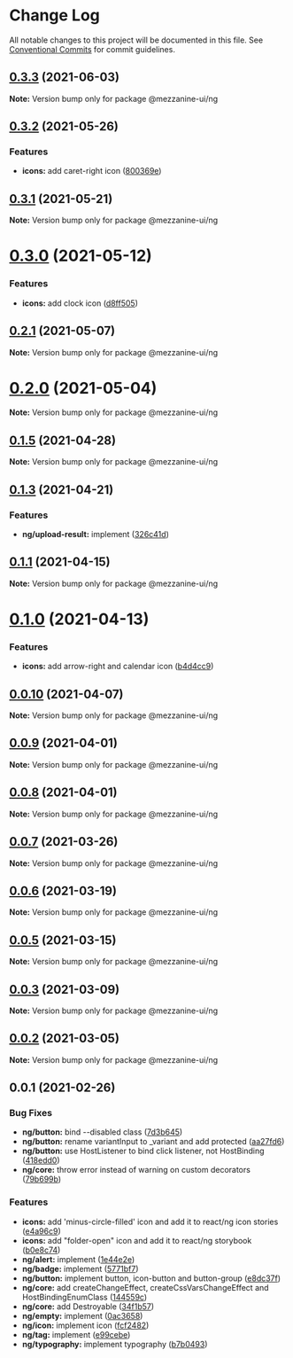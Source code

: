 # Change Log

All notable changes to this project will be documented in this file.
See [Conventional Commits](https://conventionalcommits.org) for commit guidelines.

## [0.3.3](https://github.com/Mezzanine-UI/mezzanine/compare/@mezzanine-ui/ng@0.3.2...@mezzanine-ui/ng@0.3.3) (2021-06-03)

**Note:** Version bump only for package @mezzanine-ui/ng

## [0.3.2](https://github.com/Mezzanine-UI/mezzanine/compare/@mezzanine-ui/ng@0.3.1...@mezzanine-ui/ng@0.3.2) (2021-05-26)

### Features

- **icons:** add caret-right icon ([800369e](https://github.com/Mezzanine-UI/mezzanine/commit/800369e11fc89a0b2051c7fd345b4735963dd216))

## [0.3.1](https://github.com/Mezzanine-UI/mezzanine/compare/@mezzanine-ui/ng@0.3.0...@mezzanine-ui/ng@0.3.1) (2021-05-21)

**Note:** Version bump only for package @mezzanine-ui/ng

# [0.3.0](https://github.com/Mezzanine-UI/mezzanine/compare/@mezzanine-ui/ng@0.2.1...@mezzanine-ui/ng@0.3.0) (2021-05-12)

### Features

- **icons:** add clock icon ([d8ff505](https://github.com/Mezzanine-UI/mezzanine/commit/d8ff505e46fbf84fbdf4a3a24f850e824142d7f1))

## [0.2.1](https://github.com/Mezzanine-UI/mezzanine/compare/@mezzanine-ui/ng@0.2.0...@mezzanine-ui/ng@0.2.1) (2021-05-07)

**Note:** Version bump only for package @mezzanine-ui/ng

# [0.2.0](https://github.com/Mezzanine-UI/mezzanine/compare/@mezzanine-ui/ng@0.1.5...@mezzanine-ui/ng@0.2.0) (2021-05-04)

**Note:** Version bump only for package @mezzanine-ui/ng

## [0.1.5](https://github.com/Mezzanine-UI/mezzanine/compare/@mezzanine-ui/ng@0.1.3...@mezzanine-ui/ng@0.1.5) (2021-04-28)

**Note:** Version bump only for package @mezzanine-ui/ng

## [0.1.3](https://github.com/Mezzanine-UI/mezzanine/compare/@mezzanine-ui/ng@0.1.1...@mezzanine-ui/ng@0.1.3) (2021-04-21)

### Features

- **ng/upload-result:** implement ([326c41d](https://github.com/Mezzanine-UI/mezzanine/commit/326c41d4fbd9b11333a3ab957c18923b708aa0ca))

## [0.1.1](https://github.com/Mezzanine-UI/mezzanine/compare/@mezzanine-ui/ng@0.1.0...@mezzanine-ui/ng@0.1.1) (2021-04-15)

**Note:** Version bump only for package @mezzanine-ui/ng

# [0.1.0](https://github.com/Mezzanine-UI/mezzanine/compare/@mezzanine-ui/ng@0.0.10...@mezzanine-ui/ng@0.1.0) (2021-04-13)

### Features

- **icons:** add arrow-right and calendar icon ([b4d4cc9](https://github.com/Mezzanine-UI/mezzanine/commit/b4d4cc9ec68ba97b5b3439447588ce3f5ab425bf))

## [0.0.10](https://github.com/Mezzanine-UI/mezzanine/compare/@mezzanine-ui/ng@0.0.9...@mezzanine-ui/ng@0.0.10) (2021-04-07)

**Note:** Version bump only for package @mezzanine-ui/ng

## [0.0.9](https://github.com/Mezzanine-UI/mezzanine/compare/@mezzanine-ui/ng@0.0.8...@mezzanine-ui/ng@0.0.9) (2021-04-01)

**Note:** Version bump only for package @mezzanine-ui/ng

## [0.0.8](https://github.com/Mezzanine-UI/mezzanine/compare/@mezzanine-ui/ng@0.0.7...@mezzanine-ui/ng@0.0.8) (2021-04-01)

**Note:** Version bump only for package @mezzanine-ui/ng

## [0.0.7](https://github.com/Mezzanine-UI/mezzanine/compare/@mezzanine-ui/ng@0.0.6...@mezzanine-ui/ng@0.0.7) (2021-03-26)

**Note:** Version bump only for package @mezzanine-ui/ng

## [0.0.6](https://github.com/Mezzanine-UI/mezzanine/compare/@mezzanine-ui/ng@0.0.5...@mezzanine-ui/ng@0.0.6) (2021-03-19)

**Note:** Version bump only for package @mezzanine-ui/ng

## [0.0.5](https://github.com/Mezzanine-UI/mezzanine/compare/@mezzanine-ui/ng@0.0.3...@mezzanine-ui/ng@0.0.5) (2021-03-15)

**Note:** Version bump only for package @mezzanine-ui/ng

## [0.0.3](https://github.com/Mezzanine-UI/mezzanine/compare/@mezzanine-ui/ng@0.0.2...@mezzanine-ui/ng@0.0.3) (2021-03-09)

**Note:** Version bump only for package @mezzanine-ui/ng

## [0.0.2](https://github.com/Mezzanine-UI/mezzanine/compare/@mezzanine-ui/ng@0.0.1...@mezzanine-ui/ng@0.0.2) (2021-03-05)

**Note:** Version bump only for package @mezzanine-ui/ng

## 0.0.1 (2021-02-26)

### Bug Fixes

- **ng/button:** bind --disabled class ([7d3b645](https://github.com/Mezzanine-UI/mezzanine/commit/7d3b6453823c215839c4edbead695cf98c0d17d6))
- **ng/button:** rename variantInput to \_variant and add protected ([aa27fd6](https://github.com/Mezzanine-UI/mezzanine/commit/aa27fd667c1b0d61d35b0d21849c7c5d73dc7db0))
- **ng/button:** use HostListener to bind click listener, not HostBinding ([418edd0](https://github.com/Mezzanine-UI/mezzanine/commit/418edd0741047e83bea5f3b2f3075ef492fbca50))
- **ng/core:** throw error instead of warning on custom decorators ([79b699b](https://github.com/Mezzanine-UI/mezzanine/commit/79b699b94fa4fd7f7d2b5c40aa325207e8e8358f))

### Features

- **icons:** add 'minus-circle-filled' icon and add it to react/ng icon stories ([e4a96c9](https://github.com/Mezzanine-UI/mezzanine/commit/e4a96c98c38f4bf7fe2272fc6e1358b22113e552))
- **icons:** add "folder-open" icon and add it to react/ng storybook ([b0e8c74](https://github.com/Mezzanine-UI/mezzanine/commit/b0e8c74e0c0253639169f730deffb938789a5cbe))
- **ng/alert:** implement ([1e44e2e](https://github.com/Mezzanine-UI/mezzanine/commit/1e44e2edfb5b6f4e01a9ea8878ecb7f6dfe6f200))
- **ng/badge:** implement ([5771bf7](https://github.com/Mezzanine-UI/mezzanine/commit/5771bf74bad290930e7121ce61c6222a0a5e8255))
- **ng/button:** implement button, icon-button and button-group ([e8dc37f](https://github.com/Mezzanine-UI/mezzanine/commit/e8dc37f702626b4b78fd012beb925efcde89cdfc))
- **ng/core:** add createChangeEffect, createCssVarsChangeEffect and HostBindingEnumClass ([144559c](https://github.com/Mezzanine-UI/mezzanine/commit/144559cb5be5f7a54c1b2d18eecace627dcbdc62))
- **ng/core:** add Destroyable ([34f1b57](https://github.com/Mezzanine-UI/mezzanine/commit/34f1b5725828e5cbe7b72ab963904e421a516201))
- **ng/empty:** implement ([0ac3658](https://github.com/Mezzanine-UI/mezzanine/commit/0ac365819265061c6177ecdbb17c2d2a1757f2db))
- **ng/icon:** implement icon ([fcf2482](https://github.com/Mezzanine-UI/mezzanine/commit/fcf248253a7b405451ff5e8a5febbce3b474fb70))
- **ng/tag:** implement ([e99cebe](https://github.com/Mezzanine-UI/mezzanine/commit/e99cebed31e98e3e1de5610088ecd387d30fb086))
- **ng/typography:** implement typography ([b7b0493](https://github.com/Mezzanine-UI/mezzanine/commit/b7b049399324951b154f691b10141d9fdbb25a19))
